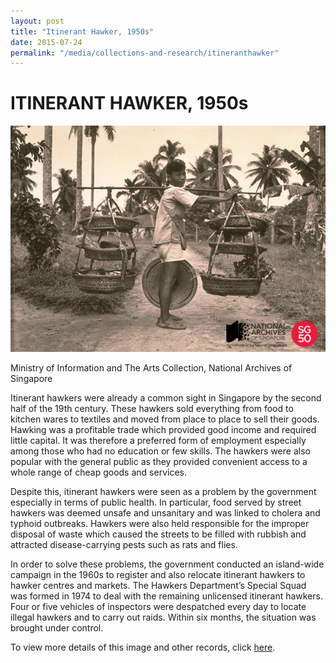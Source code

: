 ```yaml
---
layout: post
title: "Itinerant Hawker, 1950s"
date: 2015-07-24
permalink: "/media/collections-and-research/itineranthawker"
---
```


<iframe id="pxcelframe" src="//t.sharethis.com/a/t_.htm?ver=0.345.16985&amp;cid=c010#rnd=1577955274420&amp;cid=c010&amp;dmn=www.nas.gov.sg&amp;tt=t.dhj&amp;dhjLcy=56&amp;lbl=pxcel&amp;flbl=pxcel&amp;ll=d&amp;ver=0.345.16985&amp;ell=d&amp;cck=__stid&amp;pn=%2Fblogs%2Farchivistpick%2Fitinerant-hawker%2F&amp;qs=na&amp;rdn=www.nas.gov.sg&amp;rpn=%2Fblogs%2Farchivistpick%2F2015%2F07%2F&amp;rqs=na&amp;cc=SG&amp;cont=AS&amp;ipaddr=" style="display: none;"></iframe>

# ITINERANT HAWKER, 1950s

![Ministry of Information and The Arts Collection, National Archives of Singapore](../../../images/blogs/2015-07-24-L.jpg)

Ministry of Information and The Arts Collection, National Archives of Singapore

Itinerant hawkers were already a common sight in Singapore by the second half of the 19th century. These hawkers sold everything from food to kitchen wares to textiles and moved from place to place to sell their goods. Hawking was a profitable trade which provided good income and required little capital. It was therefore a preferred form of employment especially among those who had no education or few skills. The hawkers were also popular with the general public as they provided convenient access to a whole range of cheap goods and services.

Despite this, itinerant hawkers were seen as a problem by the government especially in terms of public health. In particular, food served by street hawkers was deemed unsafe and unsanitary and was linked to cholera and typhoid outbreaks. Hawkers were also held responsible for the improper disposal of waste which caused the streets to be filled with rubbish and attracted disease-carrying pests such as rats and flies.

In order to solve these problems, the government conducted an island-wide campaign in the 1960s to register and also relocate itinerant hawkers to hawker centres and markets. The Hawkers Department’s Special Squad was formed in 1974 to deal with the remaining unlicensed itinerant hawkers. Four or five vehicles of inspectors were despatched every day to locate illegal hawkers and to carry out raids. Within six months, the situation was brought under control.

To view more details of this image and other records, click [here](http://www.nas.gov.sg/archivesonline/photographs/record-details/b058eeec-1161-11e3-83d5-0050568939ad).